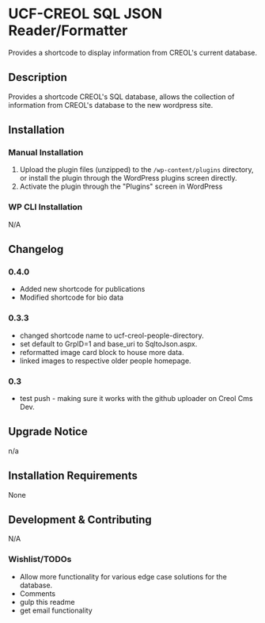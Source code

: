 # UCF-CREOL SQL JSON Reader/Formatter #

Provides a shortcode to display information from CREOL's current database. 


## Description ##

Provides a shortcode CREOL's SQL database, allows the collection of information from CREOL's database to the new
wordpress site.  


## Installation ##

### Manual Installation ###
1. Upload the plugin files (unzipped) to the `/wp-content/plugins` directory, or install the plugin through the WordPress plugins screen directly.
2. Activate the plugin through the "Plugins" screen in WordPress

### WP CLI Installation ###

N/A

## Changelog ##

### 0.4.0 ###

* Added new shortcode for publications
* Modified shortcode for bio data

### 0.3.3 ###

* changed shortcode name to ucf-creol-people-directory.
* set default to GrpID=1 and base_uri to SqltoJson.aspx.
* reformatted image card block to house more data. 
* linked images to respective older people homepage. 

### 0.3 ###
* test push - making sure it works with the github uploader on Creol Cms Dev. 


## Upgrade Notice ##

n/a


## Installation Requirements ##

None


## Development & Contributing ##

N/A

### Wishlist/TODOs ###
* Allow more functionality for various edge case solutions for the database. 
* Comments
* gulp this readme 
* get email functionality 